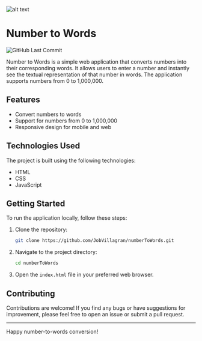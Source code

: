 ![alt text](https://i.ibb.co/y4TNqM8/Screenshot-2023-06-22-at-1-51-17-PM.png)

# Number to Words

![GitHub Last Commit](https://img.shields.io/github/last-commit/JobVillagran/numberToWords)

Number to Words is a simple web application that converts numbers into their corresponding words. It allows users to enter a number and instantly see the textual representation of that number in words. The application supports numbers from 0 to 1,000,000.

## Features

- Convert numbers to words
- Support for numbers from 0 to 1,000,000
- Responsive design for mobile and web

## Technologies Used

The project is built using the following technologies:

- HTML
- CSS
- JavaScript

## Getting Started

To run the application locally, follow these steps:

1. Clone the repository:

   ```bash
   git clone https://github.com/JobVillagran/numberToWords.git
   ```

2. Navigate to the project directory:

   ```bash
   cd numberToWords
   ```

3. Open the `index.html` file in your preferred web browser.

## Contributing

Contributions are welcome! If you find any bugs or have suggestions for improvement, please feel free to open an issue or submit a pull request.


---

Happy number-to-words conversion!
